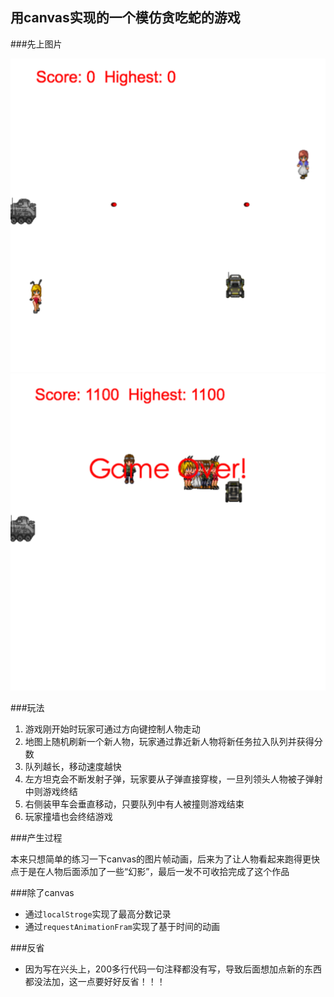 ## 用canvas实现的一个模仿贪吃蛇的游戏

###先上图片

![canvasGame](./1.png)
![canvasGame](./2.png)

###玩法

1. 游戏刚开始时玩家可通过方向键控制人物走动
2. 地图上随机刷新一个新人物，玩家通过靠近新人物将新任务拉入队列并获得分数
3. 队列越长，移动速度越快
4. 左方坦克会不断发射子弹，玩家要从子弹直接穿梭，一旦列领头人物被子弹射中则游戏终结
5. 右侧装甲车会垂直移动，只要队列中有人被撞则游戏结束
6. 玩家撞墙也会终结游戏

###产生过程

本来只想简单的练习一下canvas的图片帧动画，后来为了让人物看起来跑得更快点于是在人物后面添加了一些“幻影”，最后一发不可收拾完成了这个作品

###除了canvas

+ 通过`localStroge`实现了最高分数记录
+ 通过`requestAnimationFram`实现了基于时间的动画

###反省
+ 因为写在兴头上，200多行代码一句注释都没有写，导致后面想加点新的东西都没法加，这一点要好好反省！！！